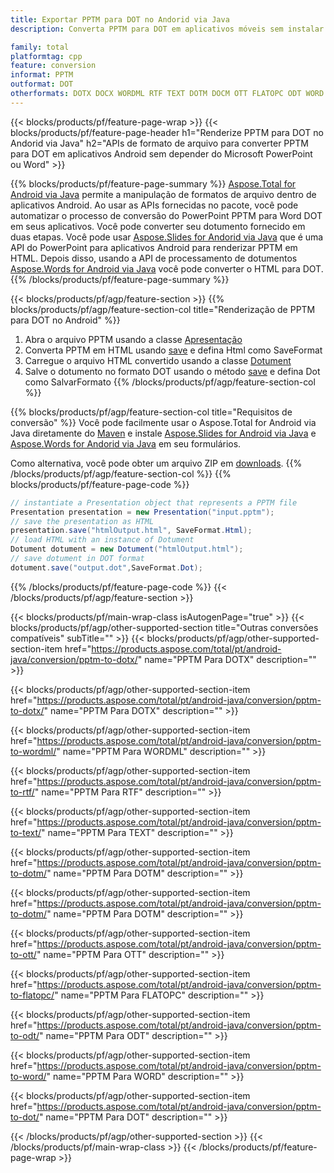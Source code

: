 ```yaml
---
title: Exportar PPTM para DOT no Andorid via Java
description: Converta PPTM para DOT em aplicativos móveis sem instalar nenhum software

family: total
platformtag: cpp
feature: conversion
informat: PPTM
outformat: DOT
otherformats: DOTX DOCX WORDML RTF TEXT DOTM DOCM OTT FLATOPC ODT WORD DOC
---
```

{{< blocks/products/pf/feature-page-wrap >}}
{{< blocks/products/pf/feature-page-header h1="Renderize PPTM para DOT no Andorid via Java" h2="APIs de formato de arquivo para converter PPTM para DOT em aplicativos Android sem depender do Microsoft PowerPoint ou Word" >}}

{{% blocks/products/pf/feature-page-summary %}}
[Aspose.Total for Android via Java](https://products.aspose.com/total/android-java/) permite a manipulação de formatos de arquivo dentro de aplicativos Android. Ao usar as APIs fornecidas no pacote, você pode automatizar o processo de conversão do PowerPoint PPTM para Word DOT em seus aplicativos.
Você pode converter seu dotumento fornecido em duas etapas. Você pode usar [Aspose.Slides for Andorid via Java](https://products.aspose.com/slides/android-java/) que é uma API do PowerPoint para aplicativos Android para renderizar PPTM em HTML. Depois disso, usando a API de processamento de dotumentos [Aspose.Words for Android via Java](https://products.aspose.com/words/android-java/) você pode converter o HTML para DOT. 
{{% /blocks/products/pf/feature-page-summary  %}}

{{< blocks/products/pf/agp/feature-section >}}
{{% blocks/products/pf/agp/feature-section-col title="Renderização de PPTM para DOT no Android" %}}
1. Abra o arquivo PPTM usando a classe [Apresentação](https://reference.aspose.com/slides/java/com.aspose.slides/Presentation)
2. Converta PPTM em HTML usando [save](https://reference.aspose.com/slides/java/com.aspose.slides/Presentation#save-java.lang.String-int-com.aspose.slides.ISaveOptions-) e defina Html como SaveFormat
3. Carregue o arquivo HTML convertido usando a classe [Dotument](https://reference.aspose.com/words/java/com.aspose.words/Dotument)
4. Salve o dotumento no formato DOT usando o método [save](https://reference.aspose.com/words/java/com.aspose.words/Dotument#save(java.lang.String,int)) e defina Dot como SalvarFormato
{{% /blocks/products/pf/agp/feature-section-col %}}

{{% blocks/products/pf/agp/feature-section-col title="Requisitos de conversão" %}}
Você pode facilmente usar o Aspose.Total for Android via Java diretamente do [Maven](https://releases.aspose.com/total/java/) e instale [Aspose.Slides for Android via Java](https://dots.aspose.com/slides/androidjava/install-aspose-slides-for-android-via-java/) e [Aspose.Words for Andorid via Java](https://dots.aspose.com/words/java/install-aspose-words-for-android-via-java/#install-asposewords-for-android-via-java-from-maven-repository) em seu formulários.

Como alternativa, você pode obter um arquivo ZIP em [downloads](https://releases.aspose.com/total/androidjava).
{{% /blocks/products/pf/agp/feature-section-col %}}
{{% blocks/products/pf/feature-page-code %}}
```cs
// instantiate a Presentation object that represents a PPTM file
Presentation presentation = new Presentation("input.pptm");
// save the presentation as HTML
presentation.save("htmlOutput.html", SaveFormat.Html);
// load HTML with an instance of Dotument
Dotument dotument = new Dotument("htmlOutput.html");
// save dotument in DOT format
dotument.save("output.dot",SaveFormat.Dot);   
```

{{% /blocks/products/pf/feature-page-code %}}
{{< /blocks/products/pf/agp/feature-section >}}

{{< blocks/products/pf/main-wrap-class isAutogenPage="true" >}}
{{< blocks/products/pf/agp/other-supported-section title="Outras conversões compatíveis" subTitle="" >}}
{{< blocks/products/pf/agp/other-supported-section-item href="https://products.aspose.com/total/pt/android-java/conversion/pptm-to-dotx/" name="PPTM Para DOTX" description="" >}}

{{< blocks/products/pf/agp/other-supported-section-item href="https://products.aspose.com/total/pt/android-java/conversion/pptm-to-dotx/" name="PPTM Para DOTX" description="" >}}

{{< blocks/products/pf/agp/other-supported-section-item href="https://products.aspose.com/total/pt/android-java/conversion/pptm-to-wordml/" name="PPTM Para WORDML" description="" >}}

{{< blocks/products/pf/agp/other-supported-section-item href="https://products.aspose.com/total/pt/android-java/conversion/pptm-to-rtf/" name="PPTM Para RTF" description="" >}}

{{< blocks/products/pf/agp/other-supported-section-item href="https://products.aspose.com/total/pt/android-java/conversion/pptm-to-text/" name="PPTM Para TEXT" description="" >}}

{{< blocks/products/pf/agp/other-supported-section-item href="https://products.aspose.com/total/pt/android-java/conversion/pptm-to-dotm/" name="PPTM Para DOTM" description="" >}}

{{< blocks/products/pf/agp/other-supported-section-item href="https://products.aspose.com/total/pt/android-java/conversion/pptm-to-dotm/" name="PPTM Para DOTM" description="" >}}

{{< blocks/products/pf/agp/other-supported-section-item href="https://products.aspose.com/total/pt/android-java/conversion/pptm-to-ott/" name="PPTM Para OTT" description="" >}}

{{< blocks/products/pf/agp/other-supported-section-item href="https://products.aspose.com/total/pt/android-java/conversion/pptm-to-flatopc/" name="PPTM Para FLATOPC" description="" >}}

{{< blocks/products/pf/agp/other-supported-section-item href="https://products.aspose.com/total/pt/android-java/conversion/pptm-to-odt/" name="PPTM Para ODT" description="" >}}

{{< blocks/products/pf/agp/other-supported-section-item href="https://products.aspose.com/total/pt/android-java/conversion/pptm-to-word/" name="PPTM Para WORD" description="" >}}

{{< blocks/products/pf/agp/other-supported-section-item href="https://products.aspose.com/total/pt/android-java/conversion/pptm-to-dot/" name="PPTM Para DOT" description="" >}}


{{< /blocks/products/pf/agp/other-supported-section >}}
{{< /blocks/products/pf/main-wrap-class >}}
{{< /blocks/products/pf/feature-page-wrap >}}